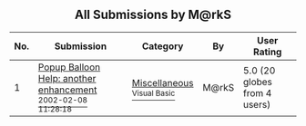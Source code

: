 ﻿<div align="center">

## All Submissions by M@rkS

</div>

No.  | Submission | Category | By   | User Rating
---- | ---------- | -------- | ---- | -----------
1 | [Popup Balloon Help: another enhancement<br /><sup>2002-02-08 11:28:18</sup>](https://github.com/Planet-Source-Code/m-rks-popup-balloon-help-another-enhancement__1-31592) | [Miscellaneous<br /><sup>Visual Basic</sup>](../ByCategory/miscellaneous__1-1.md) | M@rkS | 5.0 (20 globes from 4 users)
